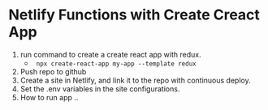 # Netlify Functions with Create Creact App

1. run command to create a create react app with redux.
   - ` npx create-react-app my-app --template redux`
2. Push repo to github
3. Create a site in Netlify, and link it to the repo with continuous deploy.
4. Set the .env variables in the site configurations.
5. How to run app ..
